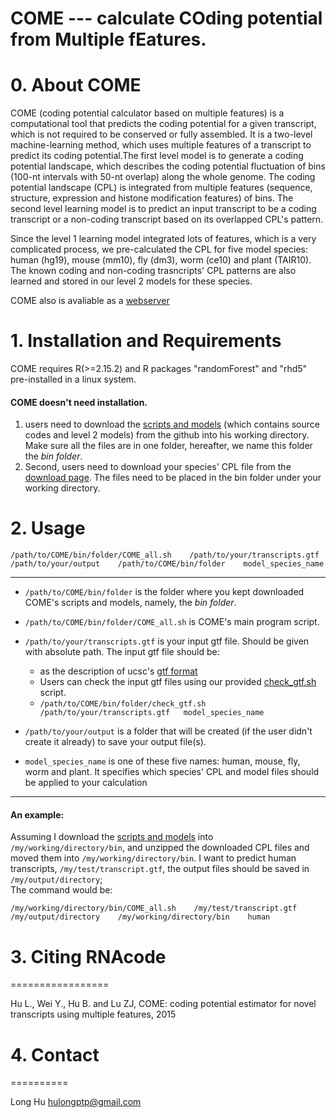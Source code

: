 
# COME --- calculate COding potential from Multiple fEatures.

# 0. About COME

COME (coding potential calculator based on multiple features) is a computational tool that predicts the coding potential for a given transcript, which is not required to be conserved or fully assembled. It is a two-level machine-learning method, which uses multiple features of a transcript to predict its coding potential.The first level model is to generate a coding potential landscape, which describes the coding potential fluctuation of bins (100-nt intervals with 50-nt overlap) along the whole genome. The coding potential landscape (CPL) is integrated from multiple features (sequence, structure, expression and histone modification features) of bins. The second level learning model is to predict an input transcript to be a coding transcript or a non-coding transcript based on its overlapped CPL's pattern. 

Since the level 1 learning model integrated lots of features, which is a very complicated process, we pre-calculated the CPL for five model species: human (hg19), mouse (mm10), fly (dm3), worm (ce10) and plant (TAIR10). The known coding and non-coding trasncripts' CPL patterns are also learned and stored in our level 2 models for these species.

COME also is avaliable as a [webserver](http://RNAfinder.ncrnalab.org/COME)  

# 1. Installation and Requirements

COME requires R(>=2.15.2) and R packages "randomForest" and "rhd5" pre-installed in a linux system.

#### COME doesn't need installation.    
1. users need to download the [scripts and models](https://github.com/lulab/COME) (which contains source codes and level 2 models) from the github into his working directory. Make sure all the files are in one folder, hereafter, we name this folder the _bin folder_.    
2. Second, users need to download your species' CPL file from the [download page](http://1drv.ms/1GG4eTA). The files need to be placed in the bin folder under your working directory.

# 2. Usage

	/path/to/COME/bin/folder/COME_all.sh    /path/to/your/transcripts.gtf    /path/to/your/output    /path/to/COME/bin/folder    model_species_name
  
_____
* `/path/to/COME/bin/folder` is the folder where you kept downloaded COME's scripts and models, namely, the _bin folder_.

* `/path/to/COME/bin/folder/COME_all.sh` is COME's main program script.

* `/path/to/your/transcripts.gtf` is your input gtf file. Should be given with absolute path. The input gtf file should be:    
  * as the description of ucsc's [gtf format](http://genome.ucsc.edu/FAQ/FAQformat.html#format4)     
  * Users can check the input gtf files using our provided [check_gtf.sh](https://github.com/lulab/COME/check_gtf.sh) script.   
  * `/path/to/COME/bin/folder/check_gtf.sh	/path/to/your/transcripts.gtf	model_species_name`

* `/path/to/your/output` is a folder that will be created (if the user didn't create it already) to save your output file(s).

* `model_species_name` is one of these five names: human, mouse, fly, worm and plant. It specifies which species' CPL and model files should be applied to your calculation

______  

#### An example:

Assuming I download the [scripts and models](https://github.com/rnaseqsucks/COME_test2) into `/my/working/directory/bin`, and unzipped the downloaded CPL files and moved them into `/my/working/directory/bin`. I want to predict human transcripts, `/my/test/transcript.gtf`, the output files should be saved in `/my/output/directory`;  
The command would be: 

`/my/working/directory/bin/COME_all.sh    /my/test/transcript.gtf    /my/output/directory    /my/working/directory/bin    human`


# 3. Citing RNAcode
=================

Hu L., Wei Y., Hu B. and Lu ZJ,   COME: coding potential estimator for novel transcripts using multiple features,   2015


# 4. Contact
==========

Long Hu <hulongptp@gmail.com>
